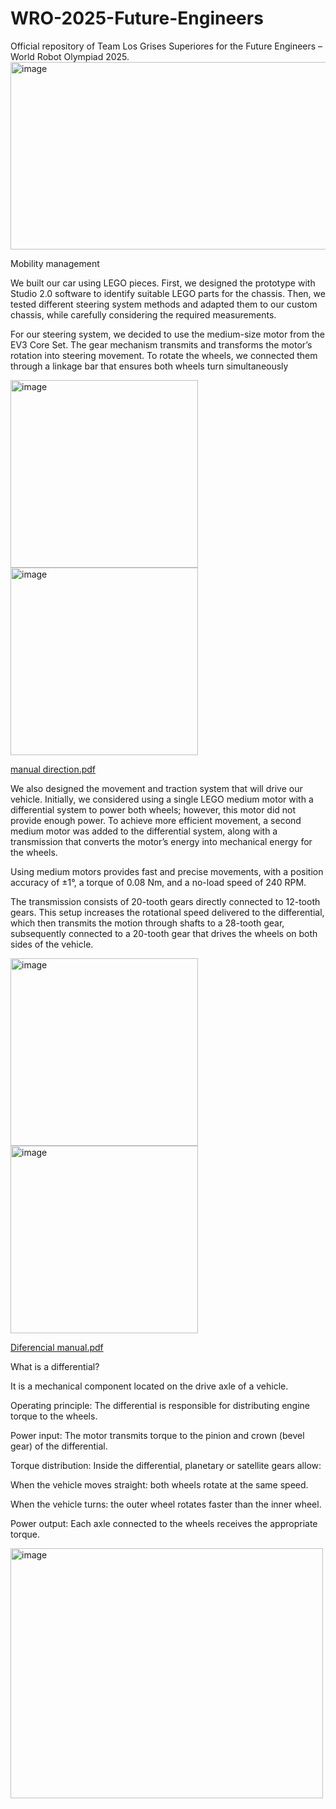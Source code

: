 # WRO-2025-Future-Engineers
Official repository of Team Los Grises Superiores for the Future Engineers – World Robot Olympiad 2025.
<img width="1000" height="300" alt="image" src="https://github.com/user-attachments/assets/fa720338-2e61-403f-84ec-15e703379e87" />


Mobility management

We built our car using LEGO pieces. First, we designed the prototype with Studio 2.0 software to identify suitable LEGO parts for the chassis. Then, we tested different steering system methods and adapted them to our custom chassis, while carefully considering the required measurements. 


For our steering system, we decided to use the medium-size motor from the EV3 Core Set. The gear mechanism transmits and transforms the motor’s rotation into steering movement. To rotate the wheels, we connected them through a linkage bar that ensures both wheels turn simultaneously 




<img width="300" height="300" alt="image" src="https://github.com/user-attachments/assets/46e202f6-aba2-4c50-96f0-182f83e499fe" />
<img width="300" height="300" alt="image" src="https://github.com/user-attachments/assets/f3185aaf-427e-4545-b5fc-99059a3537b4" />

[manual direction.pdf](https://github.com/user-attachments/files/22270572/manual.direction.pdf)


We also designed the movement and traction system that will drive our vehicle. Initially, we considered using a single LEGO medium motor with a differential system to power both wheels; however, this motor did not provide enough power. To achieve more efficient movement, a second medium motor was added to the differential system, along with a transmission that converts the motor’s energy into mechanical energy for the wheels.

Using medium motors provides fast and precise movements, with a position accuracy of ±1°, a torque of 0.08 Nm, and a no-load speed of 240 RPM.

The transmission consists of 20-tooth gears directly connected to 12-tooth gears. This setup increases the rotational speed delivered to the differential, which then transmits the motion through shafts to a 28-tooth gear, subsequently connected to a 20-tooth gear that drives the wheels on both sides of the vehicle.



<img width="300" height="300" alt="image" src="https://github.com/user-attachments/assets/6d06e1fc-8637-4078-b9ca-1b4b27277880" />
<img width="300" height="300" alt="image" src="https://github.com/user-attachments/assets/992c28f3-348e-4574-af18-7d5bda827877" />

[Diferencial manual.pdf](https://github.com/user-attachments/files/22326888/Diferencial.manual.pdf)


What is a differential?

It is a mechanical component located on the drive axle of a vehicle.

Operating principle:
The differential is responsible for distributing engine torque to the wheels.

Power input: The motor transmits torque to the pinion and crown (bevel gear) of the differential.

Torque distribution: Inside the differential, planetary or satellite gears allow:

When the vehicle moves straight: both wheels rotate at the same speed.

When the vehicle turns: the outer wheel rotates faster than the inner wheel.

Power output: Each axle connected to the wheels receives the appropriate torque.

<img width="500" height="400" alt="image" src="https://github.com/user-attachments/assets/841f8551-b8cd-43e2-a964-24c97eb4f7ce" />







